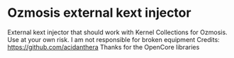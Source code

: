 # Ozmosis external kext injector
External kext injector that should work with Kernel Collections for Ozmosis. Use at your own risk. I am not responsible for broken equipment
Credits:
https://github.com/acidanthera
Thanks for the OpenCore libraries
